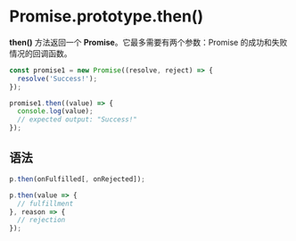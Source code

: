 # Promise.prototype.then()

**then()** 方法返回一个 **Promise**。它最多需要有两个参数：Promise 的成功和失败情况的回调函数。

``` js
const promise1 = new Promise((resolve, reject) => {
  resolve('Success!');
});

promise1.then((value) => {
  console.log(value);
  // expected output: "Success!"
});
```

## 语法

``` js
p.then(onFulfilled[, onRejected]);

p.then(value => {
  // fulfillment
}, reason => {
  // rejection
});
```